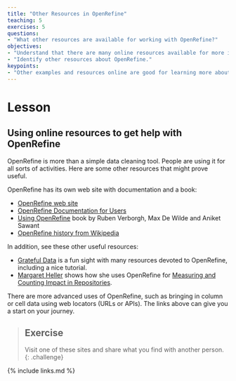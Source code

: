 ```yaml
---
title: "Other Resources in OpenRefine"
teaching: 5
exercises: 5
questions:
- "What other resources are available for working with OpenRefine?"
objectives:
- "Understand that there are many online resources available for more information on OpenRefine."
- "Identify other resources about OpenRefine."
keypoints:
- "Other examples and resources online are good for learning more about OpenRefine"
---
```


# Lesson

## Using online resources to get help with OpenRefine

OpenRefine is more than a simple data cleaning tool. People are using it for all sorts of activities. Here are some other resources that might prove useful.

OpenRefine has its own web site with documentation and a book:

* [OpenRefine web site](http://openrefine.org/)
* [OpenRefine Documentation for Users](https://docs.openrefine.org/)
* [Using OpenRefine](http://www.worldcat.org/title/using-openrefine-the-essential-openrefine-guide-that-takes-you-from-data-analysis-and-error-fixing-to-linking-your-dataset-to-the-web/oclc/889271264) book by Ruben Verborgh, Max De Wilde and Aniket Sawant
* [OpenRefine history from Wikipedia](https://en.wikipedia.org/wiki/OpenRefine)

In addition, see these other useful resources:

* [Grateful Data](https://github.com/scottythered/gratefuldata/wiki) is a fun sight with many resources devoted to OpenRefine, including a nice tutorial.
* [Margaret Heller](http://www.gloriousgeneralist.com/) shows how she uses OpenRefine for [Measuring and Counting Impact in Repositories](http://www.gloriousgeneralist.com/2014/12/notes-on-measuring-and-calculating-impact-in-institutional-repositories/).

There are more advanced uses of OpenRefine, such as bringing in column or cell data using web locators (URLs or APIs). The links above can give you a start on your journey.

> ## Exercise
>
> Visit one of these sites and share what you find with another person.
{: .challenge}

{% include links.md %}
